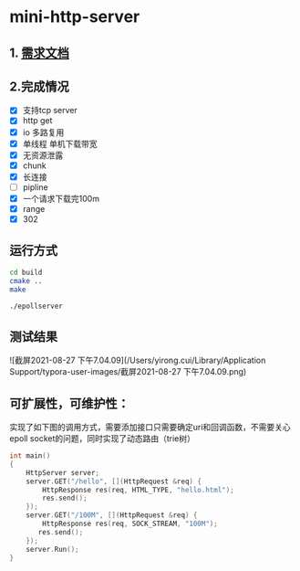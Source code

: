 # mini-http-server



## 1. [需求文档](https://docs.google.com/presentation/d/1nm4f_xyorsatzBByqdXJqUF1fjEQ9YBJUUoU16lpzQQ/edit#slide=id.ge77af77a78_0_82)

## 2.完成情况

- [x] 支持tcp server 
- [x] http get
- [x] io 多路复用
- [x] 单线程 单机下载带宽
- [x] 无资源泄露
- [x] chunk
- [x] 长连接
- [ ] pipline
- [x] 一个请求下载完100m
- [x] range
- [x] 302

## 运行方式

```bash
cd build
cmake ..
make

./epollserver

```



## 测试结果

![截屏2021-08-27 下午7.04.09](/Users/yirong.cui/Library/Application Support/typora-user-images/截屏2021-08-27 下午7.04.09.png)

## 可扩展性，可维护性：

实现了如下图的调用方式，需要添加接口只需要确定uri和回调函数，不需要关心epoll socket的问题，同时实现了动态路由（trie树）

``` c++
int main()
{
    HttpServer server;
    server.GET("/hello", [](HttpRequest &req) {
        HttpResponse res(req, HTML_TYPE, "hello.html");
        res.send();
    });
    server.GET("/100M", [](HttpRequest &req) {
        HttpResponse res(req, SOCK_STREAM, "100M");
       res.send();
    });
    server.Run();
}

```









